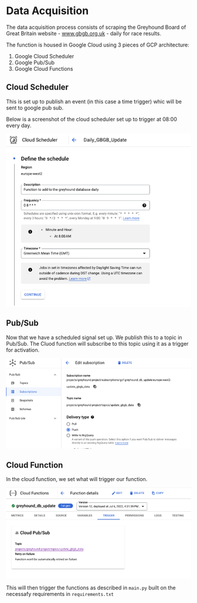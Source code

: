 # Data Acquisition

The data acquisition process consists of scraping the Greyhound Board of Great Britain website - www.gbgb.org.uk - daily for race results.

The function is housed in Google Cloud using 3 pieces of GCP architecture:

1. Google Cloud Scheduler
2. Google Pub/Sub
3. Google Cloud Functions

## Cloud Scheduler

This is set up to publish an event (in this case a time trigger) whic will be sent to google pub sub.

Below is a screenshot of the cloud scheduler set up to trigger at 08:00 every day.

![Cloud Scheduler](https://github.com/daniel-thinking-face/Greyhound-DS-Demo/blob/main/Webscraper%20Cloud%20Build/assets/cloud%20scheduler.png)


## Pub/Sub

Now that we have a scheduled signal set up.  We publish this to a topic in Pub/Sub.  The Cluod function will subscribe to this topic using it as a trigger for activation.

![Pub Sub](https://github.com/daniel-thinking-face/Greyhound-DS-Demo/blob/main/Webscraper%20Cloud%20Build/assets/Pub%20Sub.png)

## Cloud Function

In the cloud function, we set what will trigger our function.

![Cloud Function](https://github.com/daniel-thinking-face/Greyhound-DS-Demo/blob/main/Webscraper%20Cloud%20Build/assets/Cloud%20Function.png)

This will then trigger the functions as described in `main.py` built on the necessafy requirements in `requirements.txt`
